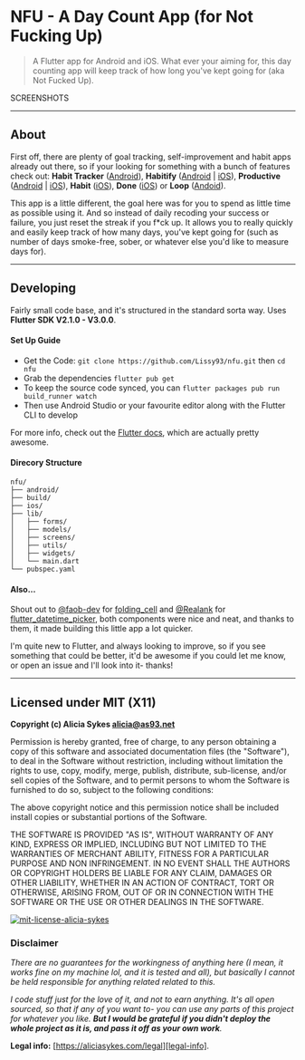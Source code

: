 
# NFU - A Day Count App (for Not Fucking Up)

> A Flutter app for Android and iOS. What ever your aiming for, this day counting app will keep track of how long you&#x27;ve kept going for (aka Not Fucked Up).



SCREENSHOTS


---

## About

First off, there are plenty of goal tracking, self-improvement and habit apps already out there, so if your
looking for something with a bunch of features check out: **Habit Tracker** ([Android][habbit-tracker-android]),
**Habitify** ([Android][habitify-android] | [iOS][habitify-ios]),  **Productive** ([Android][productive-android] |
[iOS][productive-ios]), **Habit** ([iOS][habit-ios]), **Done** ([iOS][done-ios]) or **Loop** ([Andoid][loop-android]).


This app is a little different, the goal here was for you to spend as little time as possible using it.
And so instead of daily recoding your success or failure, you just reset the streak if you f*ck up.
It allows you to really quickly and easily keep track of how many days, you've kept going for 
(such as number of days smoke-free, sober, or whatever else you'd like to measure days for).


---

## Developing

Fairly small code base, and it's structured in the standard sorta way. Uses **Flutter SDK V2.1.0 - V3.0.0**.



#### Set Up Guide

- Get the Code: `git clone https://github.com/Lissy93/nfu.git` then `cd nfu`
- Grab the dependencies `flutter pub get`
- To keep the source code synced, you can `flutter packages pub run build_runner watch`
- Then use Android Studio or your favourite editor along with the Flutter CLI to develop

For more info, check out the [Flutter docs](https://flutter.dev/docs), which are actually pretty awesome.


#### Direcory Structure

```
nfu/
├── android/
├── build/
├── ios/
├── lib/
│   ├── forms/
│   ├── models/
│   ├── screens/
│   ├── utils/
│   ├── widgets/
│   └── main.dart
└── pubspec.yaml
```

#### Also...

Shout out to [@faob-dev] for [folding_cell] and  [@Realank] for [flutter_datetime_picker], both components
were nice and neat, and thanks to them, it made building this little app a lot quicker.

I'm quite new to Flutter, and always looking to improve, so if you see something 
that could be better, it'd be awesome if you could let me know, or open an issue 
and I'll look into it- thanks!


---

## Licensed under MIT (X11)
**Copyright (c) Alicia Sykes <alicia@as93.net>**

Permission is hereby granted, free of charge, to any person obtaining a copy
of this software and associated documentation files (the "Software"), to deal
in the Software without restriction, including without limitation the rights
to use, copy, modify, merge, publish, distribute, sub-license, and/or sell
copies of the Software, and to permit persons to whom the Software is furnished
to do so, subject to the following conditions:

The above copyright notice and this permission notice shall be included install
copies or substantial portions of the Software.

THE SOFTWARE IS PROVIDED "AS IS", WITHOUT WARRANTY OF ANY KIND, EXPRESS OR
IMPLIED, INCLUDING BUT NOT LIMITED TO THE WARRANTIES OF MERCHANT ABILITY,
FITNESS FOR A PARTICULAR PURPOSE AND NON INFRINGEMENT. IN NO EVENT SHALL
THE AUTHORS OR COPYRIGHT HOLDERS BE LIABLE FOR ANY CLAIM, DAMAGES OR OTHER
LIABILITY, WHETHER IN AN ACTION OF CONTRACT, TORT OR OTHERWISE, ARISING FROM,
OUT OF OR IN CONNECTION WITH THE SOFTWARE OR THE USE OR OTHER DEALINGS IN THE SOFTWARE.

[![mit-license-alicia-sykes][license-img]][license-as]



### Disclaimer
*There are no guarantees for the workingness of anything here 
(I mean, it works fine on my machine lol, and it is tested and all), 
but basically I cannot be held responsible for anything related related to this.*

*I code stuff just for the love of it, and not to earn anything. It's all open sourced, 
so that if any of you want to- you can use any parts of this project for whatever you like.
**But I would be grateful if you didn't deploy the whole project as it is, and pass it off as your own work**.*

**Legal info:** [https://aliciasykes.com/legal][legal-info].

[//]: # (Links to legal and licensing)
[license-as]: https://gist.github.com/Lissy93/143d2ee01ccc5c052a17
[license-img]: https://user-images.githubusercontent.com/1862727/68531648-69ef4200-030c-11ea-8d48-74af7a2d8304.png
[legal-info]: https://aliciasykes.com/legal

[//]: # (Links to better apps than this one)
[habbit-tracker-android]: https://play.google.com/store/apps/details?id=com.oristats.habitbull
[habitify-android]: https://play.google.com/store/apps/details?id=co.unstatic.habitify
[habitify-ios]: https://apps.apple.com/us/app/habitify-habit-tracker/id1111447047
[productive-android]: https://play.google.com/store/apps/details?id=com.apalon.to.do.list
[productive-ios]: https://apps.apple.com/us/app/productive-habit-tracker/id983826477
[habit-ios]: https://apps.apple.com/gb/app/habit-daily-tracker/id1445651730
[done-ios]: https://apps.apple.com/gb/app/done-a-simple-habit-tracker/id1103961876
[loop-android]: https://play.google.com/store/apps/details?id=org.isoron.uhabits

[//]: # (Links to people and libraries that I used)
[@faob-dev]: https://github.com/faob-dev
[folding_cell]: https://github.com/faob-dev/folding_cell
[flutter_datetime_picker]: https://github.com/Realank/flutter_datetime_picker
[@Realank]: https://github.com/Realank

[//]: # (Links to my social platforms)
[as-website]: https://aliciasykes.com
[as-github]: https://github.com/lissy93
[as-twitter]: https://twitter.com/Lissy_Sykes
[as-instagram]: https://www.instagram.com/lissy_sykes93
[as-linkedin]: https://linkedin.com/in/aliciasykes
[as-keybase]: https://keybase.io/aliciasykes
[as-blog]: https://blog.aliciasykes.com

